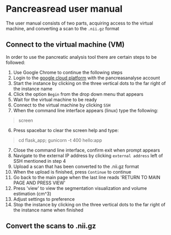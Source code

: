 Pancreasread user manual
=====

The user manual consists of two parts, acquiring access to the virtual machine, and converting a scan to the `.nii.gz` format

Connect to the virtual machine (VM)
-----

In order to use the pancreatic analysis tool there are certain steps to be followed:

1. Use Google Chrome to continue the following steps
1. Login to the [google cloud platform](https://console.cloud.google.com/compute/) with the pancreasanalyse account
1. Start the instance by clicking on the three vertical dots to the far right of the instance name
1. Click the option `Begin` from the drop down menu that appears
1. Wait for the virtual machine to be ready
1. Connect to the virtual machine by clicking `SSH`
1. When the command line interface appears (linux) type the following:
  > screen
6. Press spacebar to clear the screen help and type:
  > cd flask_app;
  > gunicorn -t 400 hello:app
7. Close the command line interface, confirm exit when prompt appears
8. Navigate to the external IP address by clicking `external address` left of SSH mentioned in step 4
9. Upload a scan that has been converted to the .nii.gz format
10. When the upload is finished, press `Continue` to continue
11. Go back to the main page when the last line reads 'RETURN TO MAIN PAGE AND PRESS VIEW'
12. Press 'view' to view the segmentation visualization and volume estimation (cm^3)
13. Adjust settings to preference
14. Stop the instance by clicking on the three vertical dots to the far right of the instance name when finished

Convert the scans to .nii.gz
-----
